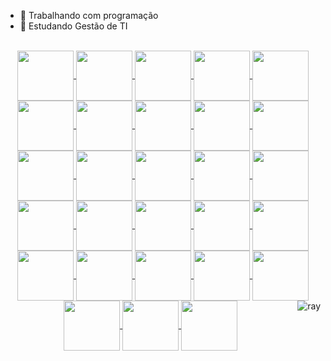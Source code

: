 - 🔭 Trabalhando com programação
- 🌱 Estudando Gestão de TI
<div align="center">
  <a href="https://github.com/ViniciusFerreira55">
<!--   <img height="180em" src="https://github-readme-stats.vercel.app/api?username=ViniciusFerreira55&show_icons=true&theme=dark&include_all_commits=true&count_private=true"/>
  <img height="180em" src="https://github-readme-stats.vercel.app/api/top-langs/?username=ViniciusFerreira55&layout=compact&langs_count=7&theme=dark"/>
</div> -->
<div style="display: inline_block"><br>
  <img align="center" height="80" width="90" img src="https://img.icons8.com/color/480/filmora.png" />
  <img align="center" height="80" width="90" img src="https://cdn.jsdelivr.net/gh/devicons/devicon/icons/c/c-original.svg" />
  <img align="center" height="80" width="90" img src="https://cdn.jsdelivr.net/gh/devicons/devicon/icons/cplusplus/cplusplus-original.svg" />
  <img align="center" height="80" width="90" img src="https://cdn.jsdelivr.net/gh/devicons/devicon/icons/java/java-original.svg" />
  <img align="center" height="80" width="90" img src="https://cdn.jsdelivr.net/gh/devicons/devicon/icons/python/python-original.svg" />
  <img align="center" height="80" width="90" img src="https://cdn.jsdelivr.net/gh/devicons/devicon/icons/html5/html5-original.svg" />
  <img align="center" height="80" width="90" img src="https://cdn.jsdelivr.net/gh/devicons/devicon/icons/css3/css3-original.svg" />
  <img align="center" height="80" width="90" img src="https://cdn.jsdelivr.net/gh/devicons/devicon/icons/raspberrypi/raspberrypi-original.svg" />
  <img align="center" height="80" width="90" img src="https://cdn.jsdelivr.net/gh/devicons/devicon/icons/arduino/arduino-original.svg" />
  <img align="center" height="80" width="90" img src="https://cdn.jsdelivr.net/gh/devicons/devicon/icons/fastapi/fastapi-original.svg" />
  <img align="center" height="80" width="90" img src="https://cdn.jsdelivr.net/gh/devicons/devicon/icons/canva/canva-original.svg" />
  <img align="center" height="80" width="90" img src="https://cdn.jsdelivr.net/gh/devicons/devicon/icons/figma/figma-original.svg" />
  <img align="center" height="80" width="90" img src="https://cdn.jsdelivr.net/gh/devicons/devicon/icons/django/django-plain.svg" />
  <img align="center" height="80" width="90" img src="https://cdn.jsdelivr.net/gh/devicons/devicon/icons/vscode/vscode-original.svg" />
  <img align="center" height="80" width="90" img src="https://cdn.jsdelivr.net/gh/devicons/devicon/icons/git/git-original.svg" />
  <img align="center" height="80" width="90" img src="https://cdn.jsdelivr.net/gh/devicons/devicon/icons/github/github-original.svg" />
  <img align="center" height="80" width="90" img src="https://cdn.jsdelivr.net/gh/devicons/devicon/icons/react/react-original.svg" />
  <img align="center" height="80" width="90" img src="https://cdn.jsdelivr.net/gh/devicons/devicon/icons/mysql/mysql-original-wordmark.svg" />
  <img align="center" height="80" width="90" img src="https://cdn.jsdelivr.net/gh/devicons/devicon/icons/javascript/javascript-plain.svg" />
  <img align="center" height="80" width="90" img src="https://cdn.jsdelivr.net/gh/devicons/devicon/icons/docker/docker-original.svg" />
  <img align="center" height="80" width="90" img src="https://cdn.jsdelivr.net/gh/devicons/devicon/icons/nodejs/nodejs-original-wordmark.svg" />
  <img align="center" height="80" width="90" img src="https://cdn.jsdelivr.net/gh/devicons/devicon/icons/mongodb/mongodb-original-wordmark.svg" />
  <img align="center" height="80" width="90" img src="https://cdn.jsdelivr.net/gh/devicons/devicon/icons/linux/linux-plain.svg" />
  <img align="center" height="80" width="90" img src="https://cdn.jsdelivr.net/gh/devicons/devicon/icons/ubuntu/ubuntu-plain.svg" />
  <img align="center" height="80" width="90" img src="https://cdn.jsdelivr.net/gh/devicons/devicon/icons/fedora/fedora-original.svg" />
  <img align="center" height="80" width="90" img src="https://cdn.jsdelivr.net/gh/devicons/devicon/icons/pandas/pandas-original-wordmark.svg" />
  <img align="center" height="80" width="90" img src="https://cdn.jsdelivr.net/gh/devicons/devicon/icons/google/google-original.svg" />
  <img align="center" height="80" width="90" img src="https://cdn.jsdelivr.net/gh/devicons/devicon/icons/firebase/firebase-plain-wordmark.svg" />
  <img align="right" alt="ray"  src="https://i.pinimg.com/originals/c8/5c/8b/c85c8b337f7ca858c79da1705f4beebc.gif">
  
</div>

